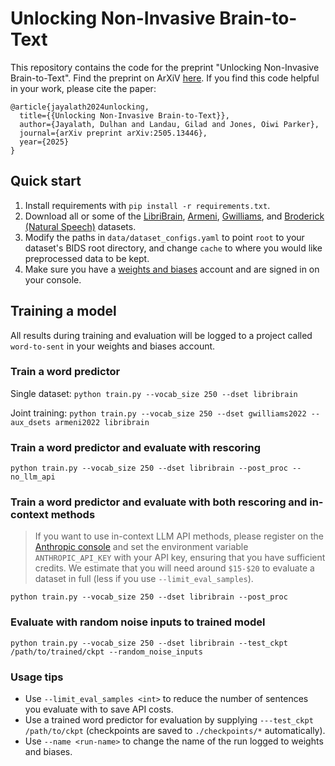 # Unlocking Non-Invasive Brain-to-Text
This repository contains the code for the preprint "Unlocking Non-Invasive Brain-to-Text". Find the preprint on ArXiV [here](https://arxiv.org/abs/2505.13446). If you find this code helpful in your work, please cite the paper:
```
@article{jayalath2024unlocking,
  title={{Unlocking Non-Invasive Brain-to-Text}},
  author={Jayalath, Dulhan and Landau, Gilad and Jones, Oiwi Parker},
  journal={arXiv preprint arXiv:2505.13446},
  year={2025}
}
```

## Quick start
1. Install requirements with `pip install -r requirements.txt`.
2. Download all or some of the [LibriBrain](https://huggingface.co/datasets/pnpl/LibriBrain), [Armeni](https://data.ru.nl/collections/di/dccn/DSC_3011085.05_995), [Gwilliams](https://osf.io/ag3kj/), and [Broderick (Natural Speech)](https://datadryad.org/dataset/doi:10.5061/dryad.070jc) datasets.
3. Modify the paths in `data/dataset_configs.yaml` to point `root` to your dataset's BIDS root directory, and change `cache` to where you would like preprocessed data to be kept.
4. Make sure you have a [weights and biases](http://wandb.ai/) account and are signed in on your console.

## Training a model
All results during training and evaluation will be logged to a project called `word-to-sent` in your weights and biases account.

### Train a word predictor

Single dataset:
`python train.py --vocab_size 250 --dset libribrain`

Joint training: `python train.py --vocab_size 250 --dset gwilliams2022 --aux_dsets armeni2022 libribrain`

### Train a word predictor and evaluate with rescoring

`python train.py --vocab_size 250 --dset libribrain --post_proc --no_llm_api`

### Train a word predictor and evaluate with both rescoring and in-context methods
> If you want to use in-context LLM API methods, please register on the [Anthropic console](console.anthropic.com) and set the environment variable `ANTHROPIC_API_KEY` with your API key, ensuring that you have sufficient credits. We estimate that you will need around `$15-$20` to evaluate a dataset in full (less if you use `--limit_eval_samples`).

`python train.py --vocab_size 250 --dset libribrain --post_proc`

### Evaluate with random noise inputs to trained model

`python train.py --vocab_size 250 --dset libribrain --test_ckpt /path/to/trained/ckpt --random_noise_inputs`

### Usage tips
- Use `--limit_eval_samples <int>` to reduce the number of sentences you evaluate with to save API costs.
- Use a trained word predictor for evaluation by supplying `---test_ckpt /path/to/ckpt` (checkpoints are saved to `./checkpoints/*` automatically).
- Use `--name <run-name>` to change the name of the run logged to weights and biases.